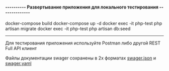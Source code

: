#### ---------- Развертывание приложения для локального тестирования --------------

docker-compose build
docker-compose up -d
docker exec -it php-test php artisan migrate
docker exec -it php-test php artisan db:seed

___________________________________________________________________________________

Для тестирования приложения используйте Postman либо другой REST Full API клиент

Файлы документации swager сохранены в 2х форматах [swager.json](src%2Fswager.json) и [swager.yaml](src%2Fswager.yaml)